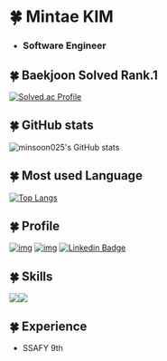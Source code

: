 # 🍀 Mintae KIM

* ###  **Software Engineer**

## 🍀 Baekjoon Solved Rank.1
 
[![Solved.ac Profile](http://mazassumnida.wtf/api/v2/generate_badge?boj=alsxo824)](https://solved.ac/alsxo824/)
 
## 🍀 GitHub stats
 
![minsoon025's GitHub stats](https://github-readme-stats.vercel.app/api?username=minsoon025&show_icons=true&theme=highcontrast)
 
## 🍀 Most used Language

[![Top Langs](https://github-readme-stats.vercel.app/api/top-langs/?username=minsoon025)](https://github.com/minsoon025/github-readme-stats)
 
## 🍀 Profile

</div>

[![img](https://img.shields.io/badge/Gmail-EA4335?style=for-the-badge&logo=Gmail&logoColor=white)](mailto:alsxo82425@gmail.com) [![img](https://img.shields.io/badge/Tistory-000000?style=for-the-badge&logo=Tistory&logoColor=white)](https://minsoonsday.tistory.com/)  [![Linkedin Badge](https://img.shields.io/badge/-LinkedIn-blue?style=flat-square&logo=Linkedin&logoColor=white&link=https://www.linkedin.com/in/mintae-kim-a093101a5/)](https://www.linkedin.com/in/mintae-kim-a093101a5/)


</div>

## 🍀 Skills

</div>

<img src="https://img.shields.io/badge/GitHub-181717?style=for-the-badge&logo=GitHub&logoColor=white"/><img src="https://img.shields.io/badge/i'm-starter-green"/>

</div>



## 🍀 Experience

- SSAFY 9th


